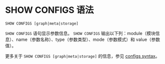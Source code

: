# SHOW CONFIGS 语法

```ngql
SHOW CONFIGS [graph|meta|storage]
```

`SHOW CONFIGS` 语句显示参数信息。 `SHOW CONFIGS` 输出以下列：module（模块信息）、name（参数名称）、type（参数类型）、mode（参数模式）和 value（参数值）。

更多关于 `SHOW CONFIGS [graph|meta|storage]` 的信息，参见 [configs syntax](../../../3.build-develop-and-administration/3.deploy-and-administrations/server-administration/configuration-statements/configs-syntax.md)。
